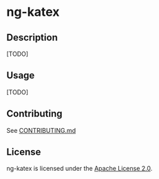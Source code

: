 # ng-katex

## Description
[TODO]

## Usage
[TODO]

## Contributing

See [CONTRIBUTING.md](CONTRIBUTING.md)

## License

ng-katex is licensed under the [Apache License 2.0](LICENSE.md).
